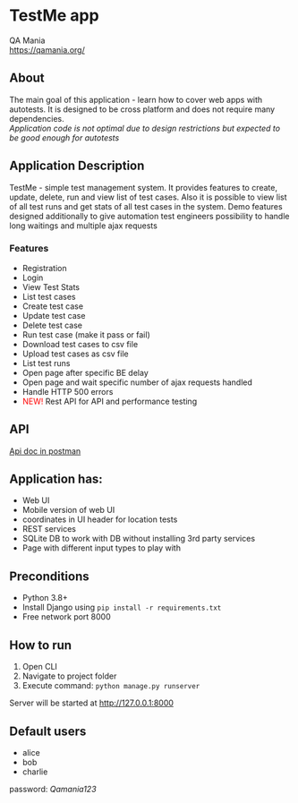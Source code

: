# TestMe app
QA Mania  
https://qamania.org/

## About
The main goal of this application - learn how to cover web apps with autotests.
It is designed to be cross platform and does not require many dependencies.  
_Application code is not optimal due to design restrictions but expected to be good enough for autotests_  

## Application Description
TestMe - simple test management system. It provides features to create, update, delete, run and view list of test cases.
Also it is possible to view list of all test runs and get stats of all test cases in the system.
Demo features designed additionally to give automation test engineers possibility to handle 
long waitings and multiple ajax requests

### Features
- Registration
- Login
- View Test Stats
- List test cases
- Create test case
- Update test case
- Delete test case
- Run test case (make it pass or fail)
- Download test cases to csv file
- Upload test cases as csv file  
- List test runs
- Open page after specific BE delay
- Open page and wait specific number of ajax requests handled
- Handle HTTP 500 errors
- <span style="color:red">NEW!</span> Rest API for API and performance testing

## API
[Api doc in postman](https://documenter.getpostman.com/view/2037649/UV5TEe6x)

## Application has:  
- Web UI
- Mobile version of web UI
- coordinates in UI header for location tests   
- REST services
- SQLite DB to work with DB without installing 3rd party services
- Page with different input types to play with

## Preconditions
- Python 3.8+
- Install Django using `pip install -r requirements.txt`
- Free network port 8000

## How to run
1. Open CLI
2. Navigate to project folder
3. Execute command: `python manage.py runserver`  

Server will be started at http://127.0.0.1:8000  

## Default users
- alice
- bob
- charlie  

password: _Qamania123_


